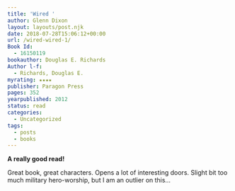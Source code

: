 ```yaml
---
title: 'Wired '
author: Glenn Dixon
layout: layouts/post.njk
date: 2018-07-28T15:06:12+00:00
url: /wired-wired-1/
Book Id:
  - 16150119
bookauthor: Douglas E. Richards
Author l-f:
  - Richards, Douglas E.
myrating: ★★★★
publisher: Paragon Press
pages: 352
yearpublished: 2012
status: read
categories:
  - Uncategorized
tags:
  - posts
  - books
---
```

**A really good read!**

<!-- excerpt -->
Great book, great characters. Opens a lot of interesting doors. Slight bit too much military hero-worship, but I am an outlier on this&#8230;